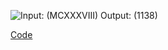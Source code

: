 ![Input: (MCXXXVIII)  Output: (1138)](https://user-images.githubusercontent.com/100254217/228755218-82e1e20a-b152-4777-9386-8bf49a837e6a.png)

[Code](https://tan12d-expert-broccoli-q54r595jjx9366q4.github.dev/)
